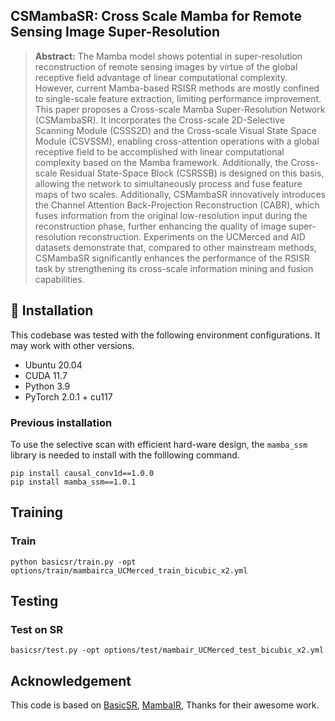 ## CSMambaSR: Cross Scale Mamba for Remote Sensing Image Super-Resolution

> **Abstract:**  The Mamba model shows potential in super-resolution reconstruction of remote sensing images by virtue of the global receptive field advantage of linear computational complexity. However, current Mamba-based RSISR methods are mostly confined to single-scale feature extraction, limiting performance improvement. This paper proposes a Cross-scale Mamba Super-Resolution Network (CSMambaSR). It incorporates the Cross-scale 2D-Selective Scanning Module (CSSS2D) and the Cross-scale Visual State Space Module (CSVSSM), enabling cross-attention operations with a global receptive field to be accomplished with linear computational complexity based on the Mamba framework. Additionally, the Cross-scale Residual State-Space Block (CSRSSB) is designed on this basis, allowing the network to simultaneously process and fuse feature maps of two scales. Additionally, CSMambaSR innovatively introduces the Channel Attention Back-Projection Reconstruction (CABR), which fuses information from the original low-resolution input during the reconstruction phase, further enhancing the quality of image super-resolution reconstruction. Experiments on the UCMerced and AID datasets demonstrate that, compared to other mainstream methods, CSMambaSR significantly enhances the performance of the RSISR task by strengthening its cross-scale information mining and fusion capabilities.



## <a name="installation"></a> :wrench: Installation

This codebase was tested with the following environment configurations. It may work with other versions.

- Ubuntu 20.04
- CUDA 11.7
- Python 3.9
- PyTorch 2.0.1 + cu117

### Previous installation
To use the selective scan with efficient hard-ware design, the `mamba_ssm` library is needed to install with the folllowing command.

```
pip install causal_conv1d==1.0.0
pip install mamba_ssm==1.0.1
```

## <a name="training"></a> Training

### Train

```
python basicsr/train.py -opt options/train/mambairca_UCMerced_train_bicubic_x2.yml
```


## <a name="testing"></a> Testing

### Test on SR

```
basicsr/test.py -opt options/test/mambair_UCMerced_test_bicubic_x2.yml
```

## Acknowledgement

This code is based on [BasicSR](https://github.com/XPixelGroup/BasicSR), [MambaIR](https://github.com/csguoh/MambaIR), Thanks for their awesome work.
